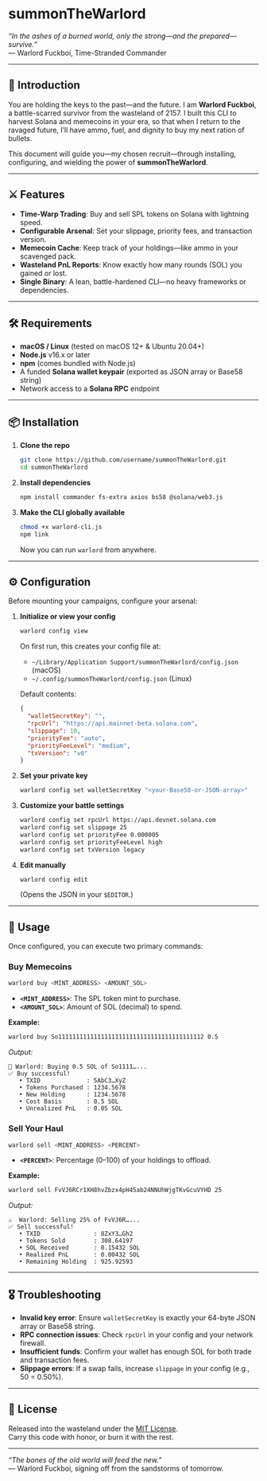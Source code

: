 

# summonTheWarlord

*“In the ashes of a burned world, only the strong—and the prepared—survive.”*  
— Warlord Fuckboi, Time-Stranded Commander

---

## 📜 Introduction

You are holding the keys to the past—and the future. I am **Warlord Fuckboi**, a battle-scarred survivor from the wasteland of 2157. I built this CLI to harvest Solana and memecoins in your era, so that when I return to the ravaged future, I’ll have ammo, fuel, and dignity to buy my next ration of bullets.

This document will guide you—my chosen recruit—through installing, configuring, and wielding the power of **summonTheWarlord**.

---

## ⚔️ Features

- **Time-Warp Trading**: Buy and sell SPL tokens on Solana with lightning speed.  
- **Configurable Arsenal**: Set your slippage, priority fees, and transaction version.  
- **Memecoin Cache**: Keep track of your holdings—like ammo in your scavenged pack.  
- **Wasteland PnL Reports**: Know exactly how many rounds (SOL) you gained or lost.  
- **Single Binary**: A lean, battle-hardened CLI—no heavy frameworks or dependencies.

---

## 🛠 Requirements

- **macOS / Linux** (tested on macOS 12+ & Ubuntu 20.04+)
- **Node.js** v16.x or later
- **npm** (comes bundled with Node.js)
- A funded **Solana wallet keypair** (exported as JSON array or Base58 string)
- Network access to a **Solana RPC** endpoint

---

## 📦 Installation

1. **Clone the repo**  
   ```bash
   git clone https://github.com/username/summonTheWarlord.git
   cd summonTheWarlord
   ```

2. **Install dependencies**  
   ```bash
   npm install commander fs-extra axios bs58 @solana/web3.js
   ```

3. **Make the CLI globally available**  
   ```bash
   chmod +x warlord-cli.js
   npm link
   ```

   Now you can run `warlord` from anywhere.

---

## ⚙️ Configuration

Before mounting your campaigns, configure your arsenal:

1. **Initialize or view your config**  
   ```bash
   warlord config view
   ```
   On first run, this creates your config file at:
   - `~/Library/Application Support/summonTheWarlord/config.json` (macOS)  
   - `~/.config/summonTheWarlord/config.json` (Linux)

   Default contents:
   ```json
   {
     "walletSecretKey": "",
     "rpcUrl": "https://api.mainnet-beta.solana.com",
     "slippage": 10,
     "priorityFee": "auto",
     "priorityFeeLevel": "medium",
     "txVersion": "v0"
   }
   ```

2. **Set your private key**  
   ```bash
   warlord config set walletSecretKey "<your-Base58-or-JSON-array>"
   ```

3. **Customize your battle settings**  
   ```bash
   warlord config set rpcUrl https://api.devnet.solana.com
   warlord config set slippage 25
   warlord config set priorityFee 0.000005
   warlord config set priorityFeeLevel high
   warlord config set txVersion legacy
   ```

4. **Edit manually**  
   ```bash
   warlord config edit
   ```
   (Opens the JSON in your `$EDITOR`.)

---

## 🚀 Usage

Once configured, you can execute two primary commands:

### Buy Memecoins

```bash
warlord buy <MINT_ADDRESS> <AMOUNT_SOL>
```

- **`<MINT_ADDRESS>`**: The SPL token mint to purchase.  
- **`<AMOUNT_SOL>`**: Amount of SOL (decimal) to spend.

**Example:**

```bash
warlord buy So11111111111111111111111111111111111111112 0.5
```

*Output:*

```
🚀 Warlord: Buying 0.5 SOL of So1111…...
✅ Buy successful!
   • TXID             : 5AbC3…XyZ
   • Tokens Purchased : 1234.5678
   • New Holding      : 1234.5678
   • Cost Basis       : 0.5 SOL
   • Unrealized PnL   : 0.05 SOL
```

### Sell Your Haul

```bash
warlord sell <MINT_ADDRESS> <PERCENT>
```

- **`<PERCENT>`**: Percentage (0–100) of your holdings to offload.

**Example:**

```bash
warlord sell FvVJ6RCr1XH8hvZbzx4pH45ab24NNUhWjgTKvGcuVYHD 25
```

*Output:*

```
⚔️  Warlord: Selling 25% of FvVJ6R…...
✅ Sell successful!
   • TXID               : 8ZxY3…Gh2
   • Tokens Sold        : 308.64197
   • SOL Received       : 0.15432 SOL
   • Realized PnL       : 0.00432 SOL
   • Remaining Holding  : 925.92593
```

---

## 🎖 Troubleshooting

- **Invalid key error**: Ensure `walletSecretKey` is exactly your 64-byte JSON array or Base58 string.  
- **RPC connection issues**: Check `rpcUrl` in your config and your network firewall.  
- **Insufficient funds**: Confirm your wallet has enough SOL for both trade and transaction fees.  
- **Slippage errors**: If a swap fails, increase `slippage` in your config (e.g., 50 = 0.50%).

---

## 📝 License

Released into the wasteland under the [MIT License](LICENSE).  
Carry this code with honor, or burn it with the rest.

---

*“The bones of the old world will feed the new.”*  
— Warlord Fuckboi, signing off from the sandstorms of tomorrow.